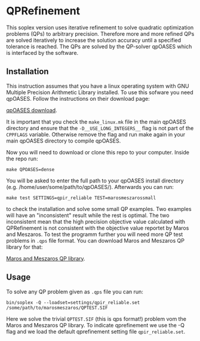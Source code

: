 # QPRefinement

This soplex version uses iterative refinement to solve quadratic optimization problems (QPs) to arbitrary precision.
Therefore more and more refined QPs are solved iteratively to increase the solution accuracy until a specified tolerance is reached.
The QPs are solved by the QP-solver qpOASES which is interfaced by the software.

## Installation

This instruction assumes that you have a linux operating system with GNU Multiple Precision Arithmetic Library installed.
To use this sofware you need qpOASES. Follow the instructions on their download page:

[qpOASES download](https://projects.coin-or.org/qpOASES "download qpOASES here and come back after installation (compiliation)").

It is important that you check the `make_linux.mk` file in the main qpOASES directory and ensure that the `-D__USE_LONG_INTEGERS__` flag is not part of the `CPPFLAGS` variable.
Otherwise remove the flag and run make again in your main qpOASES directory to compile qpOASES.

Now you will need to download or clone this repo to your computer. Inside the repo run:

    make QPOASES=dense

You will be asked to enter the full path to your qpOASES install directory (e.g. /home/user/some/path/to/qpOASES/).
Afterwards you can run:

    make test SETTINGS=qpir_reliable TEST=marosmeszarossmall

to check the installation and solve some small QP examples. Two examples will have an "inconsistent" result while the rest is optimal. The two inconsistent mean that the high precision objective value calculated with QPRefinement is not consistent with the objective value reportet by Maros and Meszaros. To test the programm further you will need more QP test problems in `.qps` file format. You can download Maros and Meszaros QP library for that:

[Maros and Meszaros QP library](http://www.cuter.rl.ac.uk/Problems/marmes.shtml "The Maros and Meszaros Convex Quadratic Programming Test Problem Set").

## Usage

To solve any QP problem given as `.qps` file you can run:

    bin/soplex -Q --loadset=settings/qpir_reliable.set /some/path/to/marosmeszaros/QPTEST.SIF

Here we solve the trivial `QPTEST.SIF` (this is qps format!) problem vom the Maros and Meszaros QP library. To indicate qprefinement we use the -Q flag and we load the default qprefinement setting file `qpir_reliable.set`.
